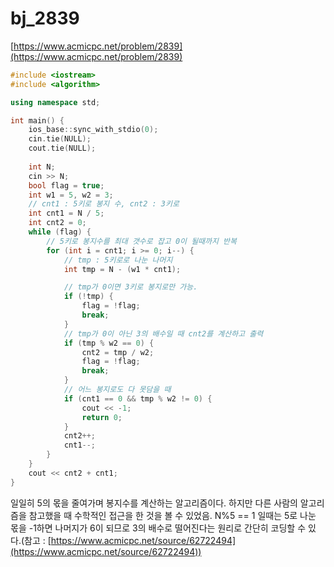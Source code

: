 # bj_2839

[https://www.acmicpc.net/problem/2839](https://www.acmicpc.net/problem/2839)

```cpp
#include <iostream>
#include <algorithm>

using namespace std;

int main() {
    ios_base::sync_with_stdio(0);
    cin.tie(NULL);
    cout.tie(NULL);
    
    int N;
    cin >> N;
    bool flag = true;
    int w1 = 5, w2 = 3;
    // cnt1 : 5키로 봉지 수, cnt2 : 3키로
    int cnt1 = N / 5;
    int cnt2 = 0;
    while (flag) {
        // 5키로 봉지수를 최대 갯수로 잡고 0이 될때까지 반복
        for (int i = cnt1; i >= 0; i--) {
            // tmp : 5키로로 나눈 나머지
            int tmp = N - (w1 * cnt1);

            // tmp가 0이면 3키로 봉지로만 가능.
            if (!tmp) {
                flag = !flag;
                break;
            }
            // tmp가 0이 아닌 3의 배수일 때 cnt2를 계산하고 출력
            if (tmp % w2 == 0) {
                cnt2 = tmp / w2;
                flag = !flag;  
                break;
            }
            // 어느 봉지로도 다 못담을 때
            if (cnt1 == 0 && tmp % w2 != 0) {
                cout << -1;
                return 0;
            }
            cnt2++;
            cnt1--;
        }
    }
    cout << cnt2 + cnt1;
}
```

일일히 5의 몫을 줄여가며 봉지수를 계산하는 알고리즘이다. 하지만 다른 사람의 알고리즘을 참고했을 때 수학적인 접근을 한 것을 볼 수 있었음. 
N%5 == 1 일때는 5로 나눈 몫을 -1하면 나머지가 6이 되므로 3의 배수로 떨어진다는 원리로 간단히 코딩할 수 있다.(참고 : [https://www.acmicpc.net/source/62722494](https://www.acmicpc.net/source/62722494))